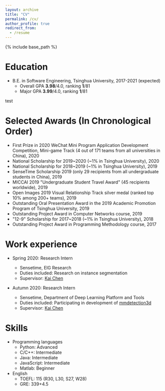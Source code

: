 ```yaml
---
layout: archive
title: "CV"
permalink: /cv/
author_profile: true
redirect_from:
  - /resume
---
```


{% include base_path %}

Education
======
* B.E. in Software Engineering, Tsinghua University, 2017-2021 (expected)
  * Overall GPA **3.98**/4.0, ranking **1**/81
  * Major GPA **3.99**/4.0, ranking **1**/81

test

Selected Awards (In Chronological Order)
======
* First Prize in 2020 WeChat Mini Program Application Development Competition, Mini-game Track (4 out of 171 teams from all universities in China), 2020
*	National Scholarship for 2019~2020 (~1% in Tsinghua University), 2020
*	National Scholarship for 2018~2019 (~1% in Tsinghua University), 2019
*	SenseTime Scholarship 2019 (only 29 recipients from all undergraduate students in China), 2019
*	MICCAI 2019 "Undergraduate Student Travel Award" (45 recipients worldwide), 2019
*	Open Images 2019 Visual Relationship Track silver medal (ranked top 10% among 200+ teams), 2019
*	Outstanding Oral Presentation Award in the 2019 Academic Promotion Program of Tsinghua University, 2019
*	Outstanding Project Award in Computer Networks course, 2019
*	"12-9" Scholarship for 2017~2018 (~1% in Tsinghua University), 2018
*	Outstanding Project Award in Programming Methodology course, 2017
 
Work experience
======
* Spring 2020: Research Intern
  * Sensetime, EIG Research
  * Duties included: Research on instance segmentation
  * Supervisor: [Kai Chen](http://chenkai.site/)

* Autumn 2020: Research Intern
  * Sensetime, Department of Deep Learning Platform and Tools
  * Duties included: Participating in development of [mmdetection3d](https://github.com/open-mmlab/mmdetection3d)
  * Supervisor: [Kai Chen](http://chenkai.site/)

Skills
======
* Programming languages
  * Python: Advanced
  * C/C++: Intermediate
  * Java: Intermediate
  * JavaScript: Intermediate
  * Matlab: Beginner
* English
  * TOEFL: 115 (R30, L30, S27, W28)
  * GRE: 339+4.5
  
<!-- Skills
======
* Skill 1
* Skill 2
  * Sub-skill 2.1
  * Sub-skill 2.2
  * Sub-skill 2.3
* Skill 3

Publications
======
  <ul>{% for post in site.publications %}
    {% include archive-single-cv.html %}
  {% endfor %}</ul>
  
Talks
======
  <ul>{% for post in site.talks %}
    {% include archive-single-talk-cv.html %}
  {% endfor %}</ul>
  
Teaching
======
  <ul>{% for post in site.teaching %}
    {% include archive-single-cv.html %}
  {% endfor %}</ul>
  
Service and leadership
======
* Currently signed in to 43 different slack teams -->

